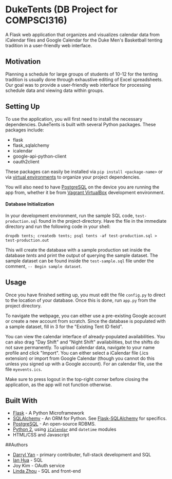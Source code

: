 # DukeTents (DB Project for COMPSCI316)
A Flask web application that organizes and visualizes calendar data 
from iCalendar files and Google Calendar for the Duke Men's Basketball 
tenting tradition in a user-friendly web interface.

## Motivation
Planning a schedule for large groups of students of 10-12 for the tenting tradition
is usually done through exhaustive editing of Excel spreadsheets. Our goal was
to provide a user-friendly web interface for processing schedule data and viewing
data within groups.

## Setting Up

To use the application, you will first need to install the necessary dependencies.
DukeTents is built with several Python packages. These packages include:
* flask
* flask_sqlalchemy
* icalendar
* google-api-python-client
* oauth2client

These packages can easily be installed via `pip install <package-name>` or via
[virtual environments](http://python-guide-pt-br.readthedocs.io/en/latest/dev/virtualenvs/)
to organize your project dependencies.

You will also need to have [PostgreSQL](https://www.postgresql.org/) 
on the device you are running the app from, whether it be from 
[Vagrant VirtualBox](https://www.vagrantup.com/) development environment.

#### Database Initialization
In your development environment, run the sample SQL code, 
`test-production.sql` found in the project-directory. 
Have the file in the immediate directory and run the following code 
in your shell:

```
dropdb tents; createdb tents; psql tents -af test-production.sql > test-production.out
```

This will create the database with a sample production set inside the database *tents*
and print the output of querying the sample dataset. The sample dataset can be found inside 
the `test-sample.sql` file under the comment, `-- Begin sample dataset`.

## Usage
Once you have finished setting up, you must edit the file `config.py` to direct to the
location of your database. Once this is done, run `app.py` from the project directory.

To navigate the webpage, you can either use a pre-existing Google account or
create a new account from scratch. Since the database is populated with a sample
dataset, fill in 3 for the "Existing Tent ID field".

You can view the calendar interface of already-populated availabilities. You can also
drag "Day Shift" and "Night Shift" availabilities, but the shifts do not save permanently.
To upload calendar data, navigate to your name profile and click "Import". You can either
select a iCalendar file (.ics extension) or import from Google Calendar (though you cannot
do this unless you signed up with a Google account). For an calendar file,
use the file `myevents.ics`.

Make sure to press logout in the top-right corner before closing the application,
as the app will not function otherwise.

## Built With
* [Flask](http://flask.pocoo.org/) - A Python Microframework
* [SQLAlchemy](https://www.sqlalchemy.org/) - An ORM for Python. See [Flask-SQLAlchemy](http://flask-sqlalchemy.pocoo.org/2.1/) for specifics.
* [PostgreSQL](https://www.postgresql.org/) - An open-source RDBMS.
* [Python 2](https://www.python.org/downloads/), using [`iCalendar`](https://icalendar.readthedocs.io/en/latest/) and `datetime` modules
* HTML/CSS and Javascript

##Authors
* [Darryl Yan](https://github.com/darrylyan46) - primary contributer, full-stack development and SQL
* [Ian Hua](https://github.com/xh47) - SQL
* Joy Kim - OAuth service
* [Linda Zhou](https://github.com/zlindaz) - SQL and front-end
